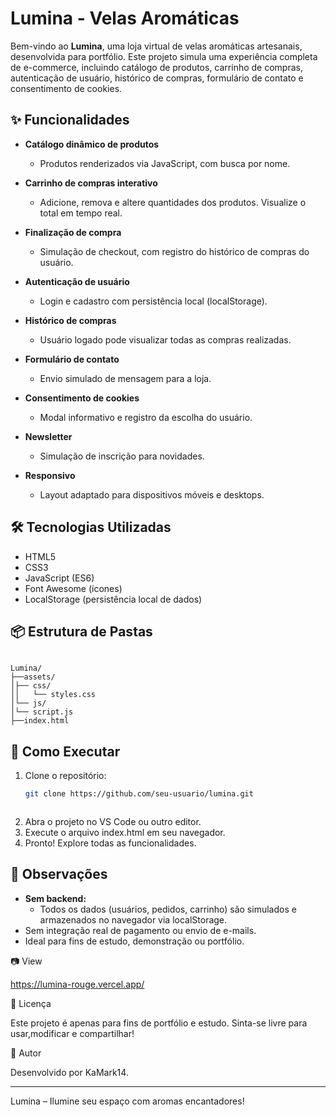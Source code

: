 # Lumina - Velas Aromáticas

Bem-vindo ao **Lumina**, uma loja virtual de velas aromáticas artesanais, desenvolvida para portfólio. Este projeto simula uma experiência completa de e-commerce, incluindo catálogo de produtos, carrinho de compras, autenticação de usuário, histórico de compras, formulário de contato e consentimento de cookies.

## ✨ Funcionalidades

- **Catálogo dinâmico de produtos**
  - Produtos renderizados via JavaScript, com busca por nome.

- **Carrinho de compras interativo**
  - Adicione, remova e altere quantidades dos produtos. Visualize o total em tempo real.

- **Finalização de compra**
  - Simulação de checkout, com registro do histórico de compras do usuário.

- **Autenticação de usuário**
  - Login e cadastro com persistência local (localStorage).

- **Histórico de compras**
  - Usuário logado pode visualizar todas as compras realizadas.

- **Formulário de contato**
  - Envio simulado de mensagem para a loja.

- **Consentimento de cookies**
  - Modal informativo e registro da escolha do usuário.

- **Newsletter**
  - Simulação de inscrição para novidades.

- **Responsivo**
  - Layout adaptado para dispositivos móveis e desktops.

## 🛠️ Tecnologias Utilizadas

- HTML5
- CSS3
- JavaScript (ES6)
- Font Awesome (ícones)
- LocalStorage (persistência local de dados)

## 📦 Estrutura de Pastas


```

Lumina/
├──assets/
│├── css/
││   └── styles.css
│└── js/
│└── script.js
├──index.html

```

## 🚀 Como Executar

1. Clone o repositório:
   ```bash
   git clone https://github.com/seu-usuario/lumina.git



1. Abra o projeto no VS Code ou outro editor.
2. Execute o arquivo index.html em seu navegador.
3. Pronto! Explore todas as funcionalidades.

## 📝 Observações

- **Sem backend:**
   - Todos os dados (usuários, pedidos, carrinho) são simulados e armazenados no navegador via localStorage.
- Sem integração real de pagamento ou envio de e-mails.
- Ideal para fins de estudo, demonstração ou portfólio.

📷 View

https://lumina-rouge.vercel.app/

📄 Licença

Este projeto é apenas para fins de portfólio e estudo.
Sinta-se livre para usar,modificar e compartilhar!

👤 Autor

Desenvolvido por KaMark14.

---

Lumina – Ilumine seu espaço com aromas encantadores!

